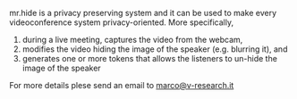 mr.hide is a privacy preserving system and it can be used to make every videoconference system privacy-oriented. More specifically,

1. during a live meeting, captures the video from the webcam,
2. modifies the video hiding the image of the speaker (e.g. blurring it), and
3. generates one or more tokens that allows the listeners to un-hide the image of the speaker

For more details plese send an email to marco@v-research.it
